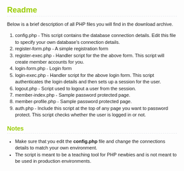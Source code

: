 
<!DOCTYPE html PUBLIC "-//W3C//DTD XHTML 1.0 Transitional//EN" "http://www.w3.org/TR/xhtml1/DTD/xhtml1-transitional.dtd">
<html xmlns="http://www.w3.org/1999/xhtml">
<head>
<meta http-equiv="Content-Type" content="text/html; charset=iso-8859-1" />
<title>Readme</title>
<style type="text/css">
<!--
body {
	font: 11px/1.4em Verdana, Arial, Helvetica, sans-serif;
}
h1 {
	color: #99CC00;
	margin: 0px 0px 5px;
	padding: 0px 0px 3px;
	font: bold 18px Verdana, Arial, Helvetica, sans-serif;
	border-bottom: 1px dashed #E6E8ED;
}
h2 {
	color: #99CC00;
	margin: 15px 0px 5px;
	padding: 0px 0px 3px;
	font: bold 14px Verdana, Arial, Helvetica, sans-serif;
	border-bottom: 1px dashed #E6E8ED;
}
a {
	color: #2D3954;
	font-size: 11px;
}
a:hover {
	color: #99CC00;
}
-->
</style>
</head>

<body>
<h1>Readme</h1>
<p>Below is a brief description of all PHP files you will find in the download archive.</p>
<ol>
  <li>config.php - This script contains the database connection details. Edit this file to specify your own database's connection details.</li>
  <li>register-form.php - A simple registration form</li>
  <li>register-exec.php - Handler script for the the above form. This script will create member accounts for you.</li>
  <li>login-form.php - Login form</li>
  <li>login-exec.php - Handler script for the above login form. This script authenticates the login details and then sets up a session for the user.</li>
  <li>logout.php - Script used to logout a user from the session.</li>
  <li>member-index.php - Sample password protected page.</li>
  <li>member-profile.php - Sample password protected page.</li>
  <li>auth.php - Include this script at the top of any page you want to password protect. This script checks whether the user is logged in or not.</li>
</ol>
<h2>Notes</h2>
<ul>
  <li>Make sure that you edit the <b>config.php</b> file and change the connections details to match your own environment.</li>
  <li>The script is meant to be a teaching tool for PHP newbies and is not meant to be used in production environments.</li>
</ul>
</body>
</html>

